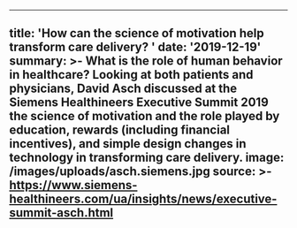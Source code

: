 ---
title: 'How can the science of motivation help transform care delivery? '
date: '2019-12-19'
summary: >-
  What is the role of human behavior in healthcare? Looking at both patients and
  physicians, David Asch discussed at the Siemens Healthineers Executive Summit
  2019 the science of motivation and the role played by education, rewards
  (including financial incentives), and simple design changes in technology in
  transforming care delivery.
image: /images/uploads/asch.siemens.jpg
source: >-
  https://www.siemens-healthineers.com/ua/insights/news/executive-summit-asch.html
----

